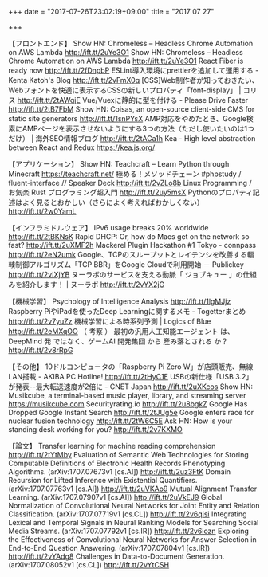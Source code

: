+++
date = "2017-07-26T23:02:19+09:00"
title = "2017 07 27"

+++

【フロントエンド】
Show HN: Chromeless – Headless Chrome Automation on AWS Lambda http://ift.tt/2uYe3O1
Show HN: Chromeless – Headless Chrome Automation on AWS Lambda http://ift.tt/2uYe3O1
React Fiber is ready now http://ift.tt/2fDnpbP
ESLint導入環境にprettierを追加して運用する - Kenta Katoh's Blog http://ift.tt/2vFmX0q
[CSS]Web制作者が知っておきたい、Webフォントを快適に表示するCSSの新しいプロパティ「font-display」 | コリス http://ift.tt/2tAWqjE
Vue/Vuexに静的に型を付ける - Please Drive Faster http://ift.tt/2tB7FbM
Show HN: Coisas, an open-source client-side CMS for static site generators http://ift.tt/1snPYsX
AMP対応をやめたとき、Google検索にAMPページを表示させないようにする3つの方法（ただし使いたいのは1つだけ） | 海外SEO情報ブログ http://ift.tt/2tACa1h
Kea - High level abstraction between React and Redux https://kea.js.org/

【アプリケーション】
Show HN: Teachcraft – Learn Python through Minecraft https://teachcraft.net/
極める！メソッドチェーン #phpstudy / fluent-interface // Speaker Deck http://ift.tt/2vZLo8b
Linux Programming / お気楽 Rust プログラミング超入門 http://ift.tt/2uy5msX
Pythonのプロパティ記述はよく見るとおかしい（さらによく考えればおかしくない） http://ift.tt/2w0YamL

【インフラミドルウェア】
IPv6 usage breaks 20% worldwide http://ift.tt/2tBKNsK
Rapid DHCP: Or, how do Macs get on the network so fast? http://ift.tt/2uXMF2h
Mackerel Plugin Hackathon #1 Tokyo - connpass http://ift.tt/2eN2umk
Google、TCPのスループットとレイテンシを改善する輻輳制御アルゴリズム「TCP BBR」をGoogle Cloudで利用開始 － Publickey http://ift.tt/2vIXjYB
ヌーラボのサービスを支える動脈「 ジョブキュー 」の仕組みを紹介します！ | ヌーラボ http://ift.tt/2vYX2jG

【機械学習】
Psychology of Intelligence Analysis http://ift.tt/1lgMJjz
Raspberry PiやiPadを使ったDeep Learningに関するメモ - Togetterまとめ http://ift.tt/2v7yuZz
機械学習による時系列予測 | Logics of Blue http://ift.tt/2eMXqOO
（ 考察 ） 最初の汎用人工知能エージェント は、DeepMind 発 ではなく、ゲームAI 開発集団 から 産み落とされる か？ http://ift.tt/2v8rRpG

【その他】
10ドルコンピュータの「Raspberry Pi Zero W」が店頭販売、無線LAN搭載 - AKIBA PC Hotline! http://ift.tt/2tHyC1E
USBの新仕様「USB 3.2」が発表--最大転送速度が2倍に - CNET Japan http://ift.tt/2uXKcos
Show HN: Musikcube, a terminal-based music player, library, and streaming server https://musikcube.com
Securityrating.io http://ift.tt/2u8bgkZ
Google Has Dropped Google Instant Search http://ift.tt/2tJUg5e
Google enters race for nuclear fusion technology http://ift.tt/2tW6C5E
Ask HN: How is your standing desk working for you? http://ift.tt/2v7KXMO

【論文】
Transfer learning for machine reading comprehension http://ift.tt/2tYtMby
Evaluation of Semantic Web Technologies for Storing Computable Definitions of Electronic Health Records Phenotyping Algorithms. (arXiv:1707.07673v1 [cs.AI]) http://ift.tt/2uz3FtK
Domain Recursion for Lifted Inference with Existential Quantifiers. (arXiv:1707.07763v1 [cs.AI]) http://ift.tt/2uVKAo9
Mutual Alignment Transfer Learning. (arXiv:1707.07907v1 [cs.AI]) http://ift.tt/2uVkEJ9
Global Normalization of Convolutional Neural Networks for Joint Entity and Relation Classification. (arXiv:1707.07719v1 [cs.CL]) http://ift.tt/2v6qisi
Integrating Lexical and Temporal Signals in Neural Ranking Models for Searching Social Media Streams. (arXiv:1707.07792v1 [cs.IR]) http://ift.tt/2v6iozn
Exploring the Effectiveness of Convolutional Neural Networks for Answer Selection in End-to-End Question Answering. (arXiv:1707.07804v1 [cs.IR]) http://ift.tt/2vYAdg8
Challenges in Data-to-Document Generation. (arXiv:1707.08052v1 [cs.CL]) http://ift.tt/2vYtCSH
